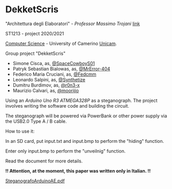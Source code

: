 # DekketScris
"Architettura degli Elaboratori" - _Professor Massimo Trojani_ [link](https://computerscience.unicam.it/massimo-trojani)

ST1213 - project 2020/2021

[Computer Science](https://computerscience.unicam.it/) - University of Camerino [Unicam](https://www.unicam.it/).

Group project "DekketScris"

* Simone Cisca, as, [@SpaceCowboyS01](https://github.com/SpaceCowboyS01)
* Patryk Sebastian Bialowas, as, [@MrError-404](https://github.com/MrError-404)
* Federico Maria Cruciani, as, [@Fedcmm](https://github.com/Fedcmm)
* Leonardo Salpini, as, [@Synthetize](https://github.com/Synthetize)
* Dumitru Burdimov, as, [@r0n3-x](https://github.com/r0n3-x)
* Maurizio Calvari, as, [@moorijio](https://github.com/moorijio)

Using an *Arduino Uno R3 ATMEGA328P* as a steganograph.
The project involves writing the software code and building the circuit.

The steganograph will be powered via PowerBank or other power supply via the USB2.0 Type A / B cable.

How to use it:

In an SD card, put input.txt and input.bmp to perform the "hiding" function.

Enter only input.bmp to perform the "unveilnig" function.

Read the document for more details.

**!! Attention, at the moment, this paper was written only in Italian. !!**

[SteganografoArduinoAE.pdf](https://github.com/SpaceCowboyS01/ArduinoSteganographer/files/8774706/SteganografoArduinoAE.pdf)
